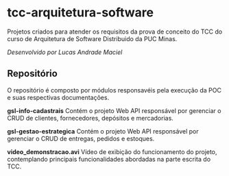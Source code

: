 # tcc-arquitetura-software
Projetos criados para atender os requisitos da prova de conceito do TCC do curso de Arquitetura de Software Distribuido da PUC Minas.

*Desenvolvido por Lucas Andrade Maciel*

## Repositório
O repositório é composto por módulos responsavéis pela execução da POC e suas respectivas documentações.

**gsl-info-cadastrais**
Contém o projeto Web API responsável por gerenciar o CRUD de clientes, fornecedores, depósitos e mercadorias.

**gsl-gestao-estrategica**
Contém o projeto Web API responsável por gerenciar o CRUD de entregas, pedidos e estoques.

**video_demonstracao.avi**
Vídeo de exibição do funcionamento do projeto, contemplando principais funcionalidades abordadas na parte escrita do TCC.
